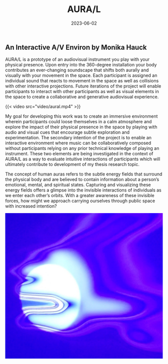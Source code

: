 ﻿---
title: 'AURA/L'
date: 2023-06-02
draft: false
image: img/aural2.jpg
description: 'Art + Media Studio: Interactive and Immersive Art, 2023. AURA/L is a prototype of an audiovisual instrument you play with your physical presence. Upon entry into the 360-degree installation your body contributes an ever-changing soundscape that shifts both aurally and visually with your movement in the space.'
summary: 'A prototype of an audiovisual instrument you play with your physical presence.'
categories: ''
authors: ['Monika Hauck']
type: 'projects'
---

## An Interactive A/V Environ by Monika Hauck

AURA/L is a prototype of an audiovisual instrument you play with your physical presence. Upon entry into the 360-degree installation your body contributes an ever-changing soundscape that shifts both aurally and visually with your movement in the space. Each participant is assigned an individual sound that reacts to movement in the space as well as collisions with other interactive projections. Future iterations of the project will enable participants to interact with other participants as well as visual elements in the space to create a collaborative and generative audiovisual experience. 

{{< video  src="video/aural.mp4" >}}

My goal for developing this work was to create an immersive environment wherein participants could loose themselves in a calm atmosphere and explore the impact of their physical presence in the space by playing with audio and visual cues that encourage subtle exploration and experimentation. The secondary intention of the project is to enable an interactive environment where music can be collaboratively composed without participants relying on any prior technical knowledge of playing an instrument. These two elements are being investigated in the context of AURA/L as a way to evaluate intuitive interactions of participants which will ultimately contribute to development of my thesis research topic. 

The concept of human auras refers to the subtle energy fields that surround the physical body and are believed to contain information about a person’s emotional, mental, and spiritual states. Capturing and visualizing these energy fields offers a glimpse into the invisible interactions of individuals as we enter each other’s orbits. With a greater awareness of these invisible forces, how might we approach carrying ourselves through public space with increased intention?

[![FAFA Image](img/aural1.jpg)](img/aural1.jpg)
